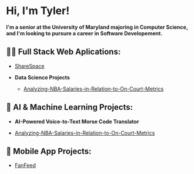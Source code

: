 <h1>Hi, I'm Tyler!</h1>
<b>I'm a senior at the University of Maryland majoring in Computer Science, and I'm looking to pursure a career in Software Developement.</b>

<h2>👨‍💻 Full Stack Web Aplications:</h2>

- [ShareSpace](https://github.com/TylerBraisted/Analyzing-NBA-Salaries-in-Relation-to-On-Court-Metrics.git)





- <b>Data Science Projects</b>
  - [Analyzing-NBA-Salaries-in-Relation-to-On-Court-Metrics](https://github.com/TylerBraisted/Analyzing-NBA-Salaries-in-Relation-to-On-Court-Metrics.git)

<h2>🧠 AI & Machine Learning Projects:</h2>

- <b>AI-Powered Voice-to-Text Morse Code Translator</b>

- [Analyzing-NBA-Salaries-in-Relation-to-On-Court-Metrics](https://github.com/TylerBraisted/Analyzing-NBA-Salaries-in-Relation-to-On-Court-Metrics.git)


<h2>📱 Mobile App Projects:</h2>

- [FanFeed](https://github.com/TylerBraisted/FanFeed.git)

